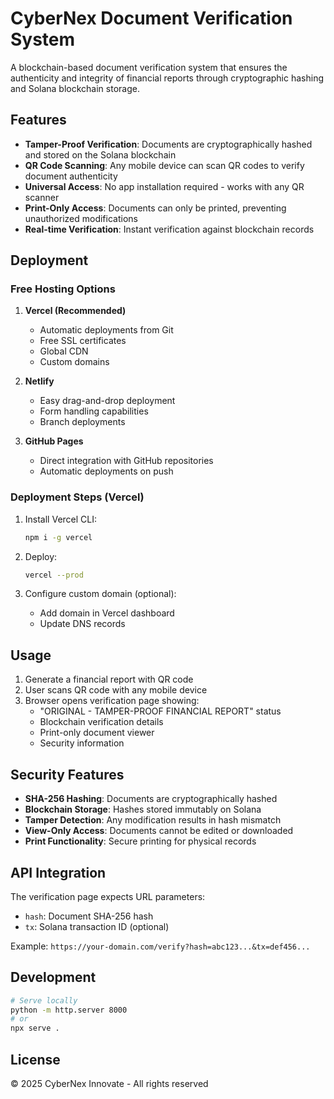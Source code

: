 # CyberNex Document Verification System

A blockchain-based document verification system that ensures the authenticity and integrity of financial reports through cryptographic hashing and Solana blockchain storage.

## Features

- **Tamper-Proof Verification**: Documents are cryptographically hashed and stored on the Solana blockchain
- **QR Code Scanning**: Any mobile device can scan QR codes to verify document authenticity
- **Universal Access**: No app installation required - works with any QR scanner
- **Print-Only Access**: Documents can only be printed, preventing unauthorized modifications
- **Real-time Verification**: Instant verification against blockchain records

## Deployment

### Free Hosting Options

1. **Vercel (Recommended)**
   - Automatic deployments from Git
   - Free SSL certificates
   - Global CDN
   - Custom domains

2. **Netlify**
   - Easy drag-and-drop deployment
   - Form handling capabilities
   - Branch deployments

3. **GitHub Pages**
   - Direct integration with GitHub repositories
   - Automatic deployments on push

### Deployment Steps (Vercel)

1. Install Vercel CLI:
   ```bash
   npm i -g vercel
   ```

2. Deploy:
   ```bash
   vercel --prod
   ```

3. Configure custom domain (optional):
   - Add domain in Vercel dashboard
   - Update DNS records

## Usage

1. Generate a financial report with QR code
2. User scans QR code with any mobile device
3. Browser opens verification page showing:
   - "ORIGINAL - TAMPER-PROOF FINANCIAL REPORT" status
   - Blockchain verification details
   - Print-only document viewer
   - Security information

## Security Features

- **SHA-256 Hashing**: Documents are cryptographically hashed
- **Blockchain Storage**: Hashes stored immutably on Solana
- **Tamper Detection**: Any modification results in hash mismatch
- **View-Only Access**: Documents cannot be edited or downloaded
- **Print Functionality**: Secure printing for physical records

## API Integration

The verification page expects URL parameters:
- `hash`: Document SHA-256 hash
- `tx`: Solana transaction ID (optional)

Example: `https://your-domain.com/verify?hash=abc123...&tx=def456...`

## Development

```bash
# Serve locally
python -m http.server 8000
# or
npx serve .
```

## License

© 2025 CyberNex Innovate - All rights reserved